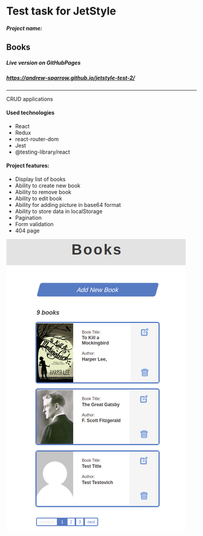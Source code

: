 # Test task for JetStyle

##### Project name:
## Books

##### Live version on GitHubPages
##### https://andrew-sparrow.github.io/jetstyle-test-2/
----------

CRUD applications

#### Used technologies
- React
- Redux
- react-router-dom
- Jest
- @testing-library/react

#### Project features:
- Display list of books
- Ability to create new book
- Ability to remove book
- Ability to edit book
- Ability for adding picture in base64 format
- Ability to store data in localStorage
- Pagination
- Form validation
- 404 page

![Alt text](public/assets/screenshot.png?raw=true "Title")




